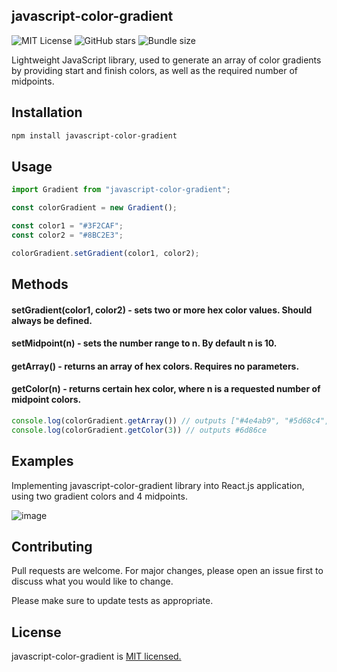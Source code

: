 ## javascript-color-gradient
![MIT License](https://img.shields.io/npm/l/javascript-color-gradient)
![GitHub stars](https://img.shields.io/github/stars/Adrinlol/javascript-color-gradient?style=social)
![Bundle size](https://img.shields.io/bundlephobia/min/javascript-color-gradient?style=flat-square)


Lightweight JavaScript library, used to generate an array of color gradients by providing start and finish colors, as well as the required number of midpoints.

## Installation
```bash
npm install javascript-color-gradient
```

## Usage
```javascript
import Gradient from "javascript-color-gradient";

const colorGradient = new Gradient();

const color1 = "#3F2CAF";
const color2 = "#8BC2E3";

colorGradient.setGradient(color1, color2);
```
## Methods

#### setGradient(color1, color2) - sets two or more hex color values. Should always be defined.

#### setMidpoint(n) - sets the number range to n. By default n is 10.

#### getArray()  - returns an array of hex colors. Requires no parameters.

#### getColor(n) - returns certain hex color, where n is a requested number of midpoint colors.

```javascript
console.log(colorGradient.getArray()) // outputs ["#4e4ab9", "#5d68c4", "#6d86ce", "#7ca4d9", "#8bc2e3"]
console.log(colorGradient.getColor(3)) // outputs #6d86ce
```

## Examples
Implementing javascript-color-gradient library into React.js application, using two gradient colors and 4 midpoints.

![image](https://user-images.githubusercontent.com/48876996/81550844-e0d7c700-9391-11ea-8222-def50638b326.png)

## Contributing
Pull requests are welcome. For major changes, please open an issue first to discuss what you would like to change.

Please make sure to update tests as appropriate.

## License
javascript-color-gradient is [MIT licensed.](https://github.com/Adrinlol/javascript-color-gradient/blob/master/LICENSE)
